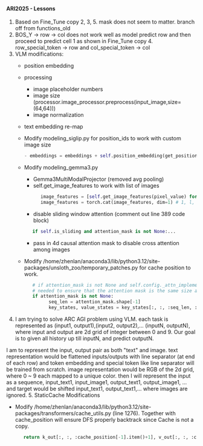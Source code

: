 #### ARI2025 - Lessons
1. Based on Fine_Tune copy 2, 3, 5. mask does not seem to matter. branch off from functions_old
2. BOS_Y -> row -> col does not work well as model predict row and then proceed to predict cell 1 as shown in
   Fine_Tune copy 4. row_special_token -> row and col_special_token -> col
3. VLM modifications:
      - position embedding
      - processing
         - image placeholder numbers
         - image size (processor.image_processor.preprocess(input_image,size=(64,64)))
         - image normalization
      - text embedding re-map
      - Modify modeling_siglip.py for position_ids to work with custom image size
         ```python
         - embeddings = embeddings + self.position_embedding(get_position_ids(height, width))
         ```

      - Modify modeling_gemma3.py
         - Gemma3MultiModalProjector (removed avg pooling)
         - self.get_image_features to work with list of images
         ```python        
               image_features = [self.get_image_features(pixel_value) for pixel_value in pixel_values] # 1, l_i, h
               image_features = torch.cat(image_features, dim=1) # 1, l, h
         ```

         - disable sliding window attention (comment out line 389 code block)
         ```python
            if self.is_sliding and attention_mask is not None:...
         ```

         - pass in 4d causal attention mask to disable cross attention among images
      - Modify /home/zhenlan/anaconda3/lib/python3.12/site-packages/unsloth_zoo/temporary_patches.py for cache position to work.
         ```python        
            # if attention_mask is not None and self.config._attn_implementation == "flash_attention_2":
            # needed to ensure that the attention mask is the same size as the key and value states
            if attention_mask is not None:
                  seq_len = attention_mask.shape[-1]
                  key_states, value_states = key_states[:, :, :seq_len, :], value_states[:, :, :seq_len, :]
         ```
4. I am trying to solve ARC AGI problem using VLM. each task is represented as (input1, output1),(input2, output2),... (inputN, outputN), where input and output are 2d grid of integer between 0 and 9. Our goal is to given all history up till inputN, and predict outputN. 

I am to represent the input, output pair as both "text" and image. text representation would be flattened inputs/outputs with line separator (at end of each row) and token embedding and special token like line separator will be trained from scratch. image representation would be RGB of the 2d grid, where 0 ~ 9 each mapped to a unique color. then I will represent the input as a sequence, input_text1, input_image1, output_text1, output_image1, ... and target would be shifted input_text1, output_text1,... where images are ignored.
5. StaticCache Modifications
   - Modify /home/zhenlan/anaconda3/lib/python3.12/site-packages/transformers/cache_utils.py (line 1276). Together with cache_position will ensure
      DFS properly backtrack since Cache is not a copy.
      ```python        
         return k_out[:, :, :cache_position[-1].item()+1], v_out[:, :, :cache_position[-1].item()+1]
      ```   


